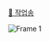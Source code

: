 [🎵 작업송](https://www.youtube.com/watch?v=FQlZ1lK7DMw)

![Frame 1](https://github.com/m6z1/m6z1/assets/114990782/24837c25-f844-4a8f-929b-2c4494e522ff)
